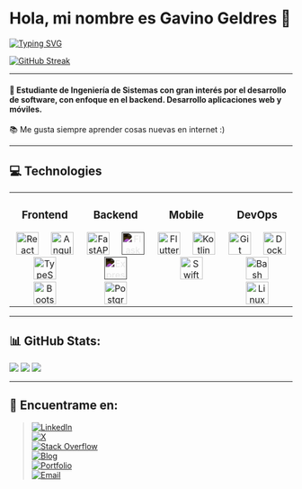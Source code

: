 # Hola, mi nombre es Gavino Geldres 👋

[![Typing SVG](https://readme-typing-svg.demolab.com?font=Fira+Code&pause=1000&color=207194&width=435&lines=Python+and+JavaScript+developer+%F0%9F%9A%80)](https://git.io/typing-svg)


[![GitHub Streak](https://streak-stats.demolab.com?user=ggeldresp18&theme=submarine-flowers&mode=weekly)](https://git.io/streak-stats)

---

#### 🚀 Estudiante de Ingeniería de Sistemas con gran interés por el desarrollo de software, con enfoque en el backend. Desarrollo aplicaciones web y móviles.

📚 Me gusta siempre aprender cosas nuevas en internet :)

---

## 💻 Technologies

<table width="100%">
  <tbody>
    <tr>
      <td align="center" width="25%" valign="top">
        <h3>Frontend</h3>
          <a href="https://reactjs.org/" target="_blank"><img src="https://cdn.jsdelivr.net/gh/devicons/devicon/icons/react/react-original.svg" alt="React" height="40"/></a>
             
          <a href="https://angular.io/" target="_blank"><img src="https://cdn.jsdelivr.net/gh/devicons/devicon/icons/angularjs/angularjs-original.svg" alt="Angular" height="40"/></a>
             
          <a href="https://www.typescriptlang.org/" target="_blank"><img src="https://cdn.jsdelivr.net/gh/devicons/devicon/icons/typescript/typescript-original.svg" alt="TypeScript" height="40"/></a>
             
          <a href="https://getbootstrap.com/" target="_blank"><img src="https://cdn.jsdelivr.net/gh/devicons/devicon/icons/bootstrap/bootstrap-original.svg" alt="Bootstrap" height="40"/></a>
      </td>
      <td align="center" width="25%" valign="top">
        <h3>Backend</h3>
          <a href="https://fastapi.tiangolo.com/" target="_blank"><img src="https://cdn.jsdelivr.net/gh/devicons/devicon/icons/fastapi/fastapi-original.svg" alt="FastAPI" height="40"/></a>
             
          <a href="https://flask.palletsprojects.com/" target="_blank"><img src="https://cdn.jsdelivr.net/gh/devicons/devicon/icons/flask/flask-original.svg" alt="Flask" height="40" style="filter: invert(1)"/></a>
             
          <a href="https://expressjs.com/" target="_blank"><img src="https://cdn.jsdelivr.net/gh/devicons/devicon/icons/express/express-original.svg" alt="Express" height="40" style="filter: invert(1)"/></a>
             
          <a href="https://www.postgresql.org/" target="_blank"><img src="https://cdn.jsdelivr.net/gh/devicons/devicon/icons/postgresql/postgresql-original.svg" alt="PostgreSQL" height="40"/></a>
      </td>
      <td align="center" width="25%" valign="top">
        <h3>Mobile</h3>
          <a href="https://flutter.dev/" target="_blank"><img src="https://cdn.jsdelivr.net/gh/devicons/devicon/icons/flutter/flutter-original.svg" alt="Flutter" height="40"/></a>
             
          <a href="https://kotlinlang.org/" target="_blank"><img src="https://cdn.jsdelivr.net/gh/devicons/devicon/icons/kotlin/kotlin-original.svg" alt="Kotlin" height="40"/></a>
             
          <a href="https://developer.apple.com/swift/" target="_blank"><img src="https://cdn.jsdelivr.net/gh/devicons/devicon/icons/swift/swift-original.svg" alt="Swift" height="40"/></a>
      </td>
      <td align="center" width="25%" valign="top">
        <h3>DevOps</h3>
          <a href="https://git-scm.com/" target="_blank"><img src="https://cdn.jsdelivr.net/gh/devicons/devicon/icons/git/git-original.svg" alt="Git" height="40"/></a>
             
          <a href="https://www.docker.com/" target="_blank"><img src="https://cdn.jsdelivr.net/gh/devicons/devicon/icons/docker/docker-original.svg" alt="Docker" height="40"/></a>
             
          <a href="https://www.gnu.org/software/bash/" target="_blank"><img src="https://cdn.jsdelivr.net/gh/devicons/devicon/icons/bash/bash-original.svg" alt="Bash" height="40"/></a>
             
          <a href="https://www.linux.org/" target="_blank"><img src="https://cdn.jsdelivr.net/gh/devicons/devicon/icons/linux/linux-original.svg" alt="Linux" height="40"/></a>
      </td>
    </tr>
  </tbody>
</table>

---

## 📊 GitHub Stats:
<div name ="stats">
  <img src ="http://github-profile-summary-cards.vercel.app/api/cards/profile-details?username=ggeldresp18&theme=radical"/>
  <img src ="http://github-profile-summary-cards.vercel.app/api/cards/stats?username=ggeldresp18&theme=radical"/>
  <img src ="http://github-profile-summary-cards.vercel.app/api/cards/repos-per-language?username=ggeldresp18&theme=radical"/>
</div>

---

## 📝 Encuentrame en:
>[![LinkedIn](https://img.shields.io/badge/LinkedIn-Gavino_Geldres_Pinto-0A66C2?style=for-the-badge&logo=linkedin&logoColor=white)](https://linkedin.com/in/gavino-gabriel-geldres-pinto)
><br>
>[![X](https://img.shields.io/badge/X-@gavinogelp2518-000000?style=for-the-badge&logo=x&logoColor=white)](https://x.com/gavinogelp2518)
><br>
>[![Stack Overflow](https://img.shields.io/badge/Stack_Overflow-Gavino_Geldres_Pinto-F48024?style=for-the-badge&logo=stackoverflow&logoColor=white)](https://stackoverflow.com/users/31118553/gavino-geldres-pinto)
><br>
>[![Blog](https://img.shields.io/badge/Blog-ggeldresp_4325-0A0A0A?style=for-the-badge&logo=dev.to&logoColor=white)](https://dev.to/ggeldresp_4325)
><br>
>[![Portfolio](https://img.shields.io/badge/Portfolio-gavino--geldres.vercel.app-3F801D?style=for-the-badge&logo=website&logoColor=white)](https://gavino-geldres.vercel.app/)
><br>
>[![Email](https://img.shields.io/badge/Email-gavinogeldresp@gmail.com-D14836?style=for-the-badge&logo=gmail&logoColor=white)](mailto:gavinogeldresp@gmail.com)

